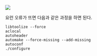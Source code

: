 ![](https://i.imgur.com/q6lmcyN.png)

요런 오류가 뜨면 다음과 같은 과정을 하면 된다.

```
libtoolize --force
aclocal
autoheader
automake --force-missing --add-missing
autoconf
./configure
```
